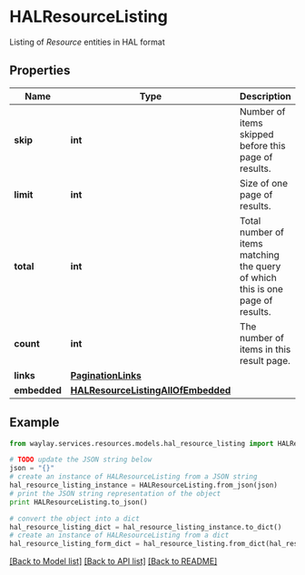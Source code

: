 # HALResourceListing

Listing of _Resource_ entities in HAL format

## Properties

Name | Type | Description | Notes
------------ | ------------- | ------------- | -------------
**skip** | **int** | Number of items skipped before this page of results. | [default to 0]
**limit** | **int** | Size of one page of results. | [default to 100]
**total** | **int** | Total number of items matching the query of which this is one page of results. | 
**count** | **int** | The number of items in this result page. | 
**links** | [**PaginationLinks**](PaginationLinks.md) |  | 
**embedded** | [**HALResourceListingAllOfEmbedded**](HALResourceListingAllOfEmbedded.md) |  | 

## Example

```python
from waylay.services.resources.models.hal_resource_listing import HALResourceListing

# TODO update the JSON string below
json = "{}"
# create an instance of HALResourceListing from a JSON string
hal_resource_listing_instance = HALResourceListing.from_json(json)
# print the JSON string representation of the object
print HALResourceListing.to_json()

# convert the object into a dict
hal_resource_listing_dict = hal_resource_listing_instance.to_dict()
# create an instance of HALResourceListing from a dict
hal_resource_listing_form_dict = hal_resource_listing.from_dict(hal_resource_listing_dict)
```
[[Back to Model list]](../README.md#documentation-for-models) [[Back to API list]](../README.md#documentation-for-api-endpoints) [[Back to README]](../README.md)


